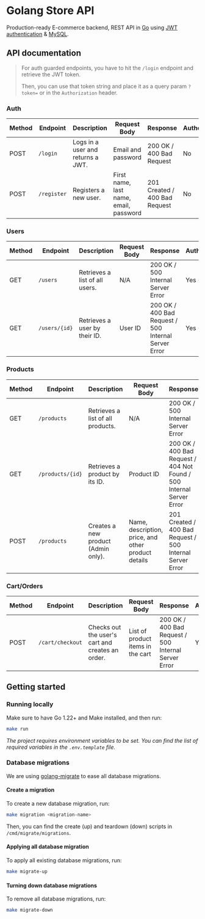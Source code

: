 # Golang Store API

Production-ready E-commerce backend, REST API in [Go](https://go.dev/) using [JWT authentication](https://jwt.io/introduction) &amp; [MySQL](https://www.w3schools.com/MySQL/default.asp).

## API documentation

> For auth guarded endpoints, you have to hit the `/login` endpoint and retrieve the JWT token.
>
> Then, you can use that token string and place it as a query param `?token=` or in the `Authorization` header.

### Auth

| Method | Endpoint    | Description                       | Request Body                           | Response                      | Authentication |
| ------ | ----------- | --------------------------------- | -------------------------------------- | ----------------------------- | -------------- |
| POST   | `/login`    | Logs in a user and returns a JWT. | Email and password                     | 200 OK / 400 Bad Request      | No             |
| POST   | `/register` | Registers a new user.             | First name, last name, email, password | 201 Created / 400 Bad Request | No             |

### Users

| Method | Endpoint      | Description                    | Request Body | Response                                             | Authentication |
| ------ | ------------- | ------------------------------ | ------------ | ---------------------------------------------------- | -------------- |
| GET    | `/users`      | Retrieves a list of all users. | N/A          | 200 OK / 500 Internal Server Error                   | Yes (Admin)    |
| GET    | `/users/{id}` | Retrieves a user by their ID.  | User ID      | 200 OK / 400 Bad Request / 500 Internal Server Error | Yes (Admin)    |

### Products

| Method | Endpoint         | Description                         | Request Body                                        | Response                                                             | Authentication |
| ------ | ---------------- | ----------------------------------- | --------------------------------------------------- | -------------------------------------------------------------------- | -------------- |
| GET    | `/products`      | Retrieves a list of all products.   | N/A                                                 | 200 OK / 500 Internal Server Error                                   | No             |
| GET    | `/products/{id}` | Retrieves a product by its ID.      | Product ID                                          | 200 OK / 400 Bad Request / 404 Not Found / 500 Internal Server Error | No             |
| POST   | `/products`      | Creates a new product (Admin only). | Name, description, price, and other product details | 201 Created / 400 Bad Request / 500 Internal Server Error            | Yes (Admin)    |

### Cart/Orders

| Method | Endpoint         | Description                                      | Request Body                      | Response                                             | Authentication |
| ------ | ---------------- | ------------------------------------------------ | --------------------------------- | ---------------------------------------------------- | -------------- |
| POST   | `/cart/checkout` | Checks out the user's cart and creates an order. | List of product items in the cart | 200 OK / 400 Bad Request / 500 Internal Server Error | Yes            |

## Getting started

### Running locally

Make sure to have Go 1.22+ and Make installed, and then run:

```bash
make run
```

_The project requires environment variables to be set. You can find the list of required variables in the `.env.template` file._

### Database migrations

We are using [golang-migrate](https://github.com/golang-migrate/migrate/tree/master) to ease all database migrations.

#### Create a migration

To create a new database migration, run:

```bash
make migration <migration-name>
```

Then, you can find the create (up) and teardown (down) scripts in `/cmd/migrate/migrations`.

#### Applying all database migration

To apply all existing database migrations, run:

```bash
make migrate-up
```

#### Turning down database migrations

To remove all database migrations, run:

```bash
make migrate-down
```

